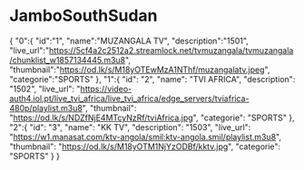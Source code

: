 # JamboSouthSudan
{
  "0":{
  "id":"1",
  "name":"MUZANGALA TV",
  "description":"1501",
  "live_url":"https://5cf4a2c2512a2.streamlock.net/tvmuzangala/tvmuzangala/chunklist_w1857134445.m3u8",
  "thumbnail":"https://od.lk/s/M18yOTEwMzA1NThf/muzangalatv.jpeg",
  "categorie":"SPORTS"
  },
  "1":{
  "id": "2",
  "name": "TVI AFRICA",
  "description": "1502",
  "live_url": "https://video-auth4.iol.pt/live_tvi_africa/live_tvi_africa/edge_servers/tviafrica-480p/playlist.m3u8",
  "thumbnail": "https://od.lk/s/NDZfNjE4MTcyNzRf/tviAfrica.jpg",
  "categorie": "SPORTS"
  },
  "2":{
  "id": "3",
  "name": "KK TV",
  "description": "1503",
  "live_url": "https://w1.manasat.com/ktv-angola/smil:ktv-angola.smil/playlist.m3u8",
  "thumbnail": "https://od.lk/s/M18yOTM1NjYzODBf/kktv.jpg",
  "categorie": "SPORTS"
  }
}

